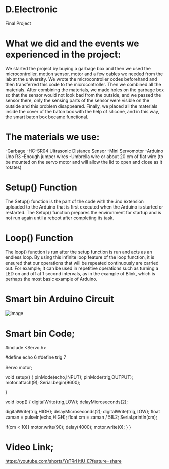 # D.Electronic
Final Project

# What we did and the events we experienced in the project:

We started the project by buying a garbage box and then we used the microcontroller, motion sensor, motor and a few cables we needed from the lab at the university. We wrote the microcontroller codes beforehand and then transferred this code to the microcontroller. Then we combined all the materials. After combining the materials, we made holes on the garbage box so that the sensor would not look bad from the outside, and we passed the sensor there, only the sensing parts of the sensor were visible on the outside and this problem disappeared. Finally, we placed all the materials inside the cover of the baton box with the help of silicone, and in this way, the smart baton box became functional.

# The materials we use:

-Garbage
-HC-SR04 Ultrasonic Distance Sensor
-Mini Servomotor
-Arduino Uno R3
-Enough jumper wires
-Umbrella wire or about 20 cm of flat wire (to be mounted on the servo motor and will allow the lid to open and close as it rotates)

# Setup() Function

The Setup() function is the part of the code with the .ino extension uploaded to the Arduino that is first executed when the Arduino is started or restarted. The Setup() function prepares the environment for startup and is not run again until a reboot after completing its task.

# Loop() Function

The loop() function is run after the setup function is run and acts as an endless loop. By using this infinite loop feature of the loop function, it is ensured that our operations that will be repeated continuously are carried out. For example; It can be used in repetitive operations such as turning a LED on and off at 1 second intervals, as in the example of Blink, which is perhaps the most basic example of Arduino.

# Smart bin Arduino Circuit

![Image](https://user-images.githubusercontent.com/73740265/171911407-a5c0bd4b-e733-45d0-92f1-de6c1e90f8e3.jpg)

# Smart bin Code;

#include <Servo.h>

#define echo 6
#define trig 7

Servo motor;

void setup() {
  pinMode(echo,INPUT);
  pinMode(trig,OUTPUT);
  motor.attach(9);
  Serial.begin(9600);

}

void loop() {
  digitalWrite(trig,LOW);
  delayMicroseconds(2);
  
  digitalWrite(trig,HIGH);
  delayMicroseconds(2);
  digitalWrite(trig,LOW);
float zaman = pulseIn(echo,HIGH);
  float cm = zaman / 58.2;
  Serial.println(cm);

  if(cm < 10){
    motor.write(90);
    delay(4000);
    motor.write(0);
  }
}

# Video Link;

https://youtube.com/shorts/YsTRrHtIU_E?feature=share


